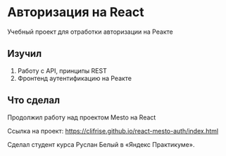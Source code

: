 # Авторизация на React

Учебный проект для отработки авторизации на Реакте

## Изучил

1. Работу с API, принципы REST
2. Фронтенд аутентификацию на Реакте

## Что сделал

Продолжил работу над проектом Mesto на React

Ссылка на проект: https://clifrise.github.io/react-mesto-auth/index.html

Сделал студент курса Руслан Белый в «Яндекс Практикуме».